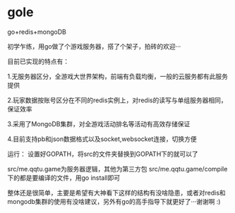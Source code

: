gole
====

go+redis+mongoDB

初学乍练，用go做了个游戏服务器，搭了个架子，拍砖的欢迎···

目前已实现的特点有：

1.无服务器区分，全游戏大世界架构，前端有负载均衡，一般的云服务都有此服务提供

2.玩家数据按账号区分在不同的redis实例上，对redis的读写与单组服务器相同，保证效率

3.采用了MongoDB集群，对全游戏活动排名等活动有高效存储保证

4.目前支持pb和json数据格式以及socket,websocket连接，切换方便


运行：
设置好GOPATH，将src的文件夹替换到GOPATH下的就可以了

src/me.qqtu.game为服务器逻辑，其他为第三方包
src/me.qqtu.game/compile下的都是要编译的文件，用go install即可

整体还是很简单，主要是希望有大神看下这样的结构有没啥隐患，或者对redis和mongodb集群的使用有没啥建议，另外有go的高手指导下就更好了···谢谢啊 :)
